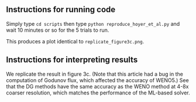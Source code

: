 ## Instructions for running code

Simply type `cd scripts` then type `python reproduce_hoyer_et_al.py` and wait 10 minutes or so for the 5 trials to run.

This produces a plot identical to `replicate_figure3c.png`.

## Instructions for interpreting results

We replicate the result in figure 3c. (Note that this article had a bug in the computation of Godunov flux, which affected the accuracy of WENO5.) See that the DG methods have the same accuracy as the WENO method at 4-8x coarser resolution, which matches the performance of the ML-based solver.